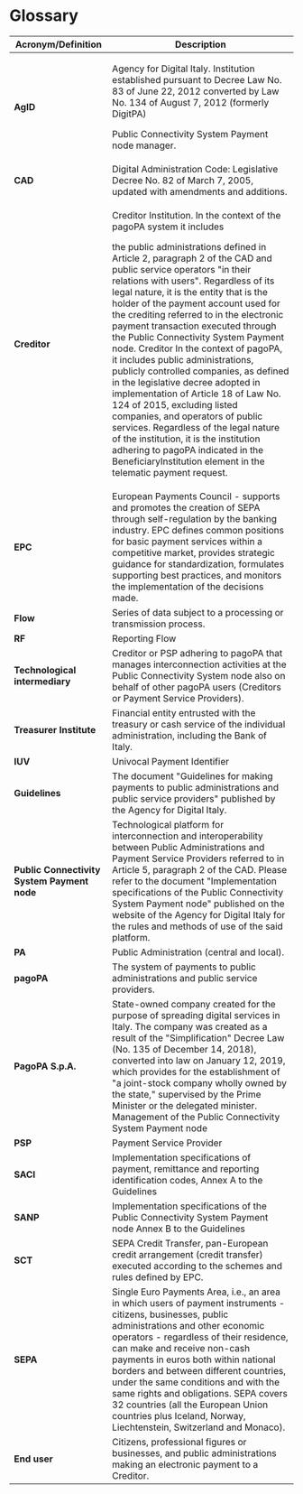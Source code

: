 # Glossary

| Acronym/Definition                          | Description                                                                                                                                                                                                                                                                                                                                                                                                                                                                                                                                                                                                                                                                                                                                                                                                                                                                                                       |
| ------------------------------------------- | ----------------------------------------------------------------------------------------------------------------------------------------------------------------------------------------------------------------------------------------------------------------------------------------------------------------------------------------------------------------------------------------------------------------------------------------------------------------------------------------------------------------------------------------------------------------------------------------------------------------------------------------------------------------------------------------------------------------------------------------------------------------------------------------------------------------------------------------------------------------------------------------------------------------- |
| **AgID**                                    | <p>Agency for Digital Italy. Institution established pursuant to Decree Law No. 83 of June 22, 2012 converted by Law No. 134 of August 7, 2012 (formerly DigitPA)</p><p>Public Connectivity System Payment node manager.</p>                                                                                                                                                                                                                                                                                                                                                                                                                                                                                                                                                                                                                                                                                      |
| **CAD**                                     | Digital Administration Code: Legislative Decree No. 82 of March 7, 2005, updated with amendments and additions.                                                                                                                                                                                                                                                                                                                                                                                                                                                                                                                                                                                                                                                                                                                                                                                                   |
| **Creditor**                                | <p>Creditor Institution. In the context of the pagoPA system it includes</p><p>the public administrations defined in Article 2, paragraph 2 of the CAD and public service operators "in their relations with users". Regardless of its legal nature, it is the entity that is the holder of the payment account used for the crediting referred to in the electronic payment transaction executed through the Public Connectivity System Payment node. Creditor In the context of pagoPA, it includes public administrations, publicly controlled companies, as defined in the legislative decree adopted in implementation of Article 18 of Law No. 124 of 2015, excluding listed companies, and operators of public services. Regardless of the legal nature of the institution, it is the institution adhering to pagoPA indicated in the BeneficiaryInstitution element in the telematic payment request.</p> |
| **EPC**                                     | European Payments Council - supports and promotes the creation of SEPA through self-regulation by the banking industry. EPC defines common positions for basic payment services within a competitive market, provides strategic guidance for standardization, formulates supporting best practices, and monitors the implementation of the decisions made.                                                                                                                                                                                                                                                                                                                                                                                                                                                                                                                                                        |
| **Flow**                                    | Series of data subject to a processing or transmission process.                                                                                                                                                                                                                                                                                                                                                                                                                                                                                                                                                                                                                                                                                                                                                                                                                                                   |
| **RF**                                      | Reporting Flow                                                                                                                                                                                                                                                                                                                                                                                                                                                                                                                                                                                                                                                                                                                                                                                                                                                                                                    |
| **Technological intermediary**              | Creditor or PSP adhering to pagoPA that manages interconnection activities at the Public Connectivity System node also on behalf of other pagoPA users (Creditors or Payment Service Providers).                                                                                                                                                                                                                                                                                                                                                                                                                                                                                                                                                                                                                                                                                                                  |
| **Treasurer Institute**                     | Financial entity entrusted with the treasury or cash service of the individual administration, including the Bank of Italy.                                                                                                                                                                                                                                                                                                                                                                                                                                                                                                                                                                                                                                                                                                                                                                                       |
| **IUV**                                     | Univocal Payment Identifier                                                                                                                                                                                                                                                                                                                                                                                                                                                                                                                                                                                                                                                                                                                                                                                                                                                                                       |
| **Guidelines**                              | The document "Guidelines for making payments to public administrations and public service providers" published by the Agency for Digital Italy.                                                                                                                                                                                                                                                                                                                                                                                                                                                                                                                                                                                                                                                                                                                                                                   |
| **Public Connectivity System Payment node** | Technological platform for interconnection and interoperability between Public Administrations and Payment Service Providers referred to in Article 5, paragraph 2 of the CAD. Please refer to the document "Implementation specifications of the Public Connectivity System Payment node" published on the website of the Agency for Digital Italy for the rules and methods of use of the said platform.                                                                                                                                                                                                                                                                                                                                                                                                                                                                                                        |
| **PA**                                      | Public Administration (central and local).                                                                                                                                                                                                                                                                                                                                                                                                                                                                                                                                                                                                                                                                                                                                                                                                                                                                        |
| **pagoPA**                                  | The system of payments to public administrations and public service providers.                                                                                                                                                                                                                                                                                                                                                                                                                                                                                                                                                                                                                                                                                                                                                                                                                                    |
| **PagoPA S.p.A.**                           | State-owned company created for the purpose of spreading digital services in Italy. The company was created as a result of the "Simplification" Decree Law (No. 135 of December 14, 2018), converted into law on January 12, 2019, which provides for the establishment of "a joint-stock company wholly owned by the state," supervised by the Prime Minister or the delegated minister. Management of the Public Connectivity System Payment node                                                                                                                                                                                                                                                                                                                                                                                                                                                               |
| **PSP**                                     | Payment Service Provider                                                                                                                                                                                                                                                                                                                                                                                                                                                                                                                                                                                                                                                                                                                                                                                                                                                                                          |
| **SACI**                                    | Implementation specifications of payment, remittance and reporting identification codes, Annex A to the Guidelines                                                                                                                                                                                                                                                                                                                                                                                                                                                                                                                                                                                                                                                                                                                                                                                                |
| **SANP**                                    | Implementation specifications of the Public Connectivity System Payment node Annex B to the Guidelines                                                                                                                                                                                                                                                                                                                                                                                                                                                                                                                                                                                                                                                                                                                                                                                                            |
| **SCT**                                     | SEPA Credit Transfer, pan-European credit arrangement (credit transfer) executed according to the schemes and rules defined by EPC.                                                                                                                                                                                                                                                                                                                                                                                                                                                                                                                                                                                                                                                                                                                                                                               |
| **SEPA**                                    | Single Euro Payments Area, i.e., an area in which users of payment instruments - citizens, businesses, public administrations and other economic operators - regardless of their residence, can make and receive non-cash payments in euros both within national borders and between different countries, under the same conditions and with the same rights and obligations. SEPA covers 32 countries (all the European Union countries plus Iceland, Norway, Liechtenstein, Switzerland and Monaco).                                                                                                                                                                                                                                                                                                                                                                                                            |
| **End user**                                | Citizens, professional figures or businesses, and public administrations making an electronic payment to a Creditor.                                                                                                                                                                                                                                                                                                                                                                                                                                                                                                                                                                                                                                                                                                                                                                                              |
